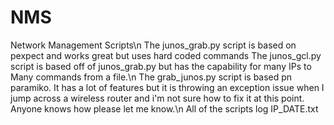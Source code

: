 # NMS
Network Management Scripts\n
The junos_grab.py script is based on pexpect and works great but uses hard coded commands
The junos_gcl.py script is based off of junos_grab.py but has the capability for many IPs to Many commands from a file.\n
The grab_junos.py script is based pn paramiko. It has a lot of features but it is throwing an exception issue
when I jump across a wireless router and i'm not sure how to fix it at this point. Anyone knows how please let me know.\n
All of the scripts log IP_DATE.txt
